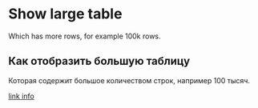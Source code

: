# Show large table

Which has more rows, for example 100k rows.

## Как отобразить большую таблицу

Которая содержит большое количеством строк, например 100 тысяч.

[link info](https://blog.logrocket.com/virtual-scrolling-core-principles-and-basic-implementation-in-react/)
